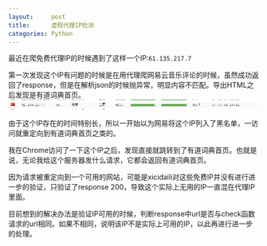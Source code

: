 ```yaml
---
layout:     post
title:      虚假代理IP检测
categories: Python
---
```


最近在爬免费代理IP的时候遇到了这样一个IP:`61.135.217.7`

第一次发现这个IP有问题的时候是在用代理爬网易云音乐评论的时候，虽然成功返回了response，但是在解析json的时候抛异常，明显内容不匹配。导出HTML之后发现是有道词典首页。
![0](/resource/2017-09-09-Check-fake-proxy/0.png)

由于这个IP存在的时间特别长，所以一开始以为网易将这个IP列入了黑名单，一访问就重定向到有道词典首页之类的。

我在Chrome访问了一下这个IP之后，发现直接就跳转到了有道词典首页。也就是说，无论我给这个服务器发什么请求，它都会返回有道词典首页。

因为请求被重定向到一个可用的网站，可能是xicidaili对这些免费IP并没有进行进一步的验证，只验证了response 200，导致这个实际上无用的IP一直混在代理IP里面。

目前想到的解决办法是验证IP可用的时候，判断response中url是否与check函数请求的url相同。如果不相同，说明该IP不是实际上可用的IP，以此再进行进一步的处理。